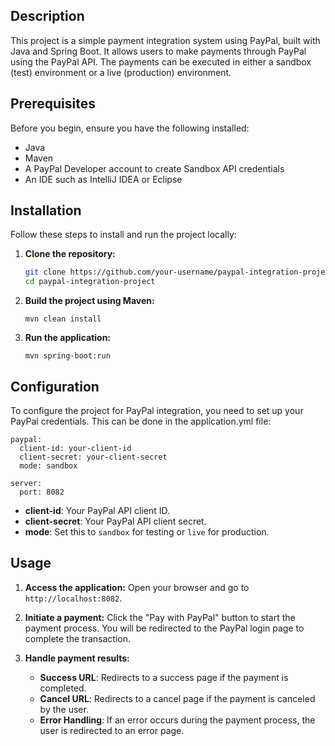 ## Description
This project is a simple payment integration system using PayPal, built with Java and Spring Boot. It allows users to make payments through PayPal using the PayPal API. The payments can be executed in either a sandbox (test) environment or a live (production) environment.

## Prerequisites
Before you begin, ensure you have the following installed:
- Java
- Maven
- A PayPal Developer account to create Sandbox API credentials
- An IDE such as IntelliJ IDEA or Eclipse

## Installation
Follow these steps to install and run the project locally:
1. **Clone the repository:**
     ```bash
   git clone https://github.com/your-username/paypal-integration-project.git
   cd paypal-integration-project
     ```
2. **Build the project using Maven:**
   ```
   mvn clean install
   ```
3. **Run the application:**
   ```
   mvn spring-boot:run
   ```
## Configuration
To configure the project for PayPal integration, you need to set up your PayPal credentials. This can be done in the application.yml file:
```
paypal:
  client-id: your-client-id
  client-secret: your-client-secret
  mode: sandbox

server:
  port: 8082
```
- **client-id**: Your PayPal API client ID.
- **client-secret**: Your PayPal API client secret.
- **mode**: Set this to `sandbox` for testing or `live` for production.

## Usage

1. **Access the application:** Open your browser and go to `http://localhost:8082`.

2. **Initiate a payment:** Click the "Pay with PayPal" button to start the payment process. You will be redirected to the PayPal login page to complete the transaction.

3. **Handle payment results:**
   - **Success URL**: Redirects to a success page if the payment is completed.
   - **Cancel URL**: Redirects to a cancel page if the payment is canceled by the user.
   - **Error Handling**: If an error occurs during the payment process, the user is redirected to an error page.

